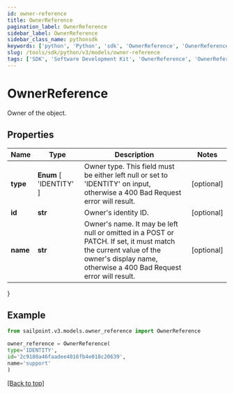 ```yaml
---
id: owner-reference
title: OwnerReference
pagination_label: OwnerReference
sidebar_label: OwnerReference
sidebar_class_name: pythonsdk
keywords: ['python', 'Python', 'sdk', 'OwnerReference', 'OwnerReference'] 
slug: /tools/sdk/python/v3/models/owner-reference
tags: ['SDK', 'Software Development Kit', 'OwnerReference', 'OwnerReference']
---
```


# OwnerReference

Owner of the object.

## Properties

Name | Type | Description | Notes
------------ | ------------- | ------------- | -------------
**type** |  **Enum** [  'IDENTITY' ] | Owner type. This field must be either left null or set to 'IDENTITY' on input, otherwise a 400 Bad Request error will result. | [optional] 
**id** | **str** | Owner's identity ID. | [optional] 
**name** | **str** | Owner's name. It may be left null or omitted in a POST or PATCH. If set, it must match the current value of the owner's display name, otherwise a 400 Bad Request error will result. | [optional] 
}

## Example

```python
from sailpoint.v3.models.owner_reference import OwnerReference

owner_reference = OwnerReference(
type='IDENTITY',
id='2c9180a46faadee4016fb4e018c20639',
name='support'
)

```
[[Back to top]](#) 

